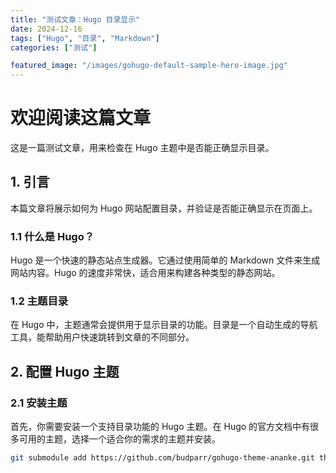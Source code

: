 ```yaml
---
title: "测试文章：Hugo 目录显示"
date: 2024-12-16
tags: ["Hugo", "目录", "Markdown"]
categories: ["测试"]

featured_image: "/images/gohugo-default-sample-hero-image.jpg"
---
```


# 欢迎阅读这篇文章

这是一篇测试文章，用来检查在 Hugo 主题中是否能正确显示目录。

## 1. 引言

本篇文章将展示如何为 Hugo 网站配置目录，并验证是否能正确显示在页面上。

### 1.1 什么是 Hugo？

Hugo 是一个快速的静态站点生成器。它通过使用简单的 Markdown 文件来生成网站内容。Hugo 的速度非常快，适合用来构建各种类型的静态网站。

### 1.2 主题目录

在 Hugo 中，主题通常会提供用于显示目录的功能。目录是一个自动生成的导航工具，能帮助用户快速跳转到文章的不同部分。

## 2. 配置 Hugo 主题

### 2.1 安装主题

首先，你需要安装一个支持目录功能的 Hugo 主题。在 Hugo 的官方文档中有很多可用的主题，选择一个适合你的需求的主题并安装。

```bash
git submodule add https://github.com/budparr/gohugo-theme-ananke.git themes/ananke

